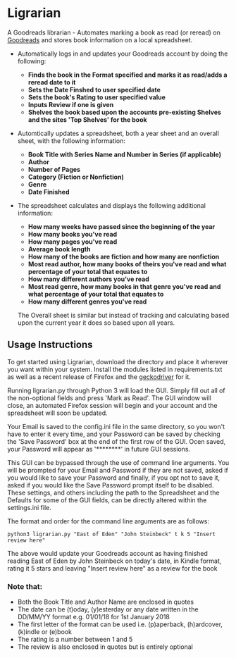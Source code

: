 # Ligrarian

A Goodreads librarian - Automates marking a book as read (or reread) on [Goodreads](https://www.goodreads.com/) and stores book information on a local spreadsheet.


  * Automatically logs in and updates your Goodreads account by doing the following:  

    * **Finds the book in the Format specified and marks it as read/adds a reread date to it**
    * **Sets the Date Finshed to user specified date**
    * **Sets the book's Rating to user specified value**
    * **Inputs Review if one is given**
    * **Shelves the book based upon the accounts pre-existing Shelves and the sites 'Top Shelves' for the book**

  * Automtically updates a spreadsheet, both a year sheet and an overall sheet, with the following information:

    * **Book Title with Series Name and Number in Series (if applicable)**
    * **Author**
    * **Number of Pages**
    * **Category (Fiction or Nonfiction)**
    * **Genre**
    * **Date Finished**

  * The spreadsheet calculates and displays the following additional information:  

    * **How many weeks have passed since the beginning of the year**
    * **How many books you've read**
    * **How many pages you've read**
    * **Average book length**
    * **How many of the books are fiction and how many are nonfiction**
    * **Most read author, how many books of theirs you've read and what percentage of your total that equates to**
    * **How many different authors you've read**
    * **Most read genre, how many books in that genre you've read and what percentage of your total that equates to**
    * **How many different genres you've read**

    The Overall sheet is similar but instead of tracking and calculating based upon the current year it does so based upon all years. 


## Usage Instructions

To get started using Ligrarian, download the directory and place it wherever you want within your system. Install the modules listed in requirements.txt as well as a recent release of Firefox and the [geckodriver](https://github.com/mozilla/geckodriver) for it.

Running ligrarian.py through Python 3 will load the GUI. Simply fill out all of the non-optional fields and press 'Mark as Read'. The GUI window will close, an automated Firefox session will begin and your account and the spreadsheet will soon be updated.

Your Email is saved to the config.ini file in the same directory, so you won't have to enter it every time, and your Password can be saved by checking the 'Save Password' box at the end of the first row of the GUI. Ocen saved, your Password will appear as '********' in future GUI sessions.

This GUI can be bypassed through the use of command line arguments. You will be prompted for your Email and Password if they are not saved, asked if you would like to save your Password and finally, if you opt not to save it, asked if you would like the Save Password prompt itself to be disabled. These settings, and others including the path to the Spreadsheet and the Defaults for some of the GUI fields, can be directly altered within the settings.ini file.

The format and order for the command line arguments are as follows:

```
python3 ligrarian.py "East of Eden" "John Steinbeck" t k 5 "Insert review here"
```
The above would update your Goodreads account as having finished reading East of Eden by John Steinbeck on today's date, in Kindle format, rating it 5 stars and leaving "Insert review here" as a review for the book

### Note that:
* Both the Book Title and Author Name are enclosed in quotes
* The date can be (t)oday, (y)esterday or any date written in the DD/MM/YY format e.g. 01/01/18 for 1st January 2018
* The first letter of the format can be used i.e. (p)aperback, (h)ardcover, (k)indle or (e)book
* The rating is a number between 1 and 5
* The review is also enclosed in quotes but is entirely optional
